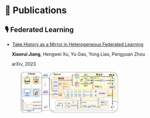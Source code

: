 # 📝 Publications 
## 🎙 Federated Learning
- [Take History as a Mirror in Heterogeneous Federated Learning](https://arxiv.org/pdf/2312.10425.pdf)

    **Xiaorui Jiang**, Hengwei Xu, Yu Gao, Yong Liao, Pengyuan Zhou 

    arXiv, 2023

<div style="margin-left: 10%;"><img src="/images/FedHist-framework.png" style="zoom: 30%;"></div>
